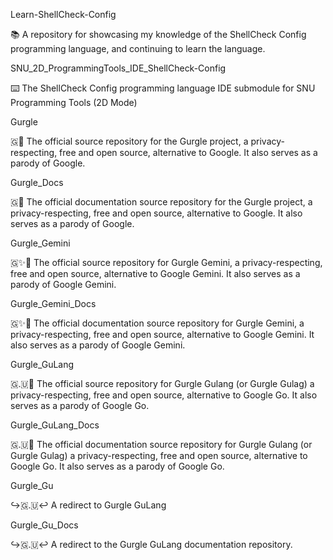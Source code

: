 
Learn-ShellCheck-Config

📚️ A repository for showcasing my knowledge of the ShellCheck Config programming language, and continuing to learn the language. 

SNU_2D_ProgrammingTools_IDE_ShellCheck-Config

⌨️ The ShellCheck Config programming language IDE submodule for SNU Programming Tools (2D Mode)

Gurgle

🇬💾️ The official source repository for the Gurgle project, a privacy-respecting, free and open source, alternative to Google. It also serves as a parody of Google.

Gurgle_Docs

🇬📖️ The official documentation source repository for the Gurgle project, a privacy-respecting, free and open source, alternative to Google. It also serves as a parody of Google.

Gurgle_Gemini

🇬✨️💾️ The official source repository for Gurgle Gemini, a privacy-respecting, free and open source, alternative to Google Gemini. It also serves as a parody of Google Gemini.

Gurgle_Gemini_Docs

🇬✨️📖️ The official documentation source repository for Gurgle Gemini, a privacy-respecting, free and open source, alternative to Google Gemini. It also serves as a parody of Google Gemini.

Gurgle_GuLang

🇬.🇺💾️ The official source repository for Gurgle Gulang (or Gurgle Gulag) a privacy-respecting, free and open source, alternative to Google Go. It also serves as a parody of Google Go.

Gurgle_GuLang_Docs

🇬.🇺📖️ The official documentation source repository for Gurgle Gulang (or Gurgle Gulag) a privacy-respecting, free and open source, alternative to Google Go. It also serves as a parody of Google Go.

Gurgle_Gu

↪️🇬.🇺↩️ A redirect to Gurgle GuLang

Gurgle_Gu_Docs

↪️🇬.🇺↩️ A redirect to the Gurgle GuLang documentation repository.

